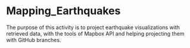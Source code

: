 # Mapping_Earthquakes
The purpose of this activity is to project earthquake visualizations with retrieved data, with the tools of Mapbox API and helping projecting them with GitHub branches. 
